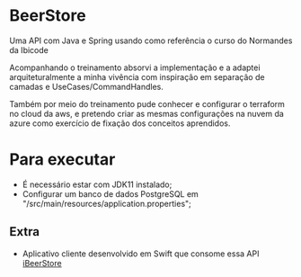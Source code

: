 # BeerStore
Uma API com Java e Spring usando como referência o curso do Normandes da Ibicode

Acompanhando o treinamento absorvi a implementação e a adaptei arquiteturalmente a minha vivência com inspiração em separação de camadas e UseCases/CommandHandles.

Também por meio do treinamento pude conhecer e configurar o terraform no cloud da aws, e pretendo criar as mesmas configurações na nuvem da azure como exercício de fixação dos conceitos aprendidos.

# Para executar
 - É necessário estar com JDK11 instalado;
 - Configurar um banco de dados PostgreSQL em "/src/main/resources/application.properties";

## Extra
  -  Aplicativo cliente desenvolvido em Swift que consome essa API [iBeerStore](https://github.com/Lipe1994/iBeerstore)   
